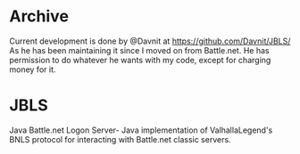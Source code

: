 # Archive
Current development is done by @Davnit at https://github.com/Davnit/JBLS/ As he has been maintaining it since I moved on from Battle.net.
He has permission to do whatever he wants with my code, except for charging money for it.

# JBLS
Java Battle.net Logon Server- Java implementation of ValhallaLegend's BNLS protocol for interacting with Battle.net classic servers.
